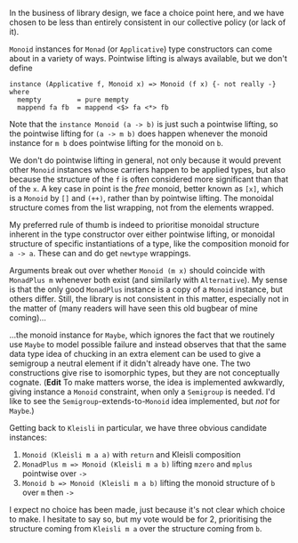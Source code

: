 In the business of library design, we face a choice point here, and we have chosen to be less than entirely consistent in our collective policy (or lack of it).

`Monoid` instances for `Monad` (or `Applicative`) type constructors can come about in a variety of ways. Pointwise lifting is always available, but we don't define

    instance (Applicative f, Monoid x) => Monoid (f x) {- not really -} where
      mempty         = pure mempty
      mappend fa fb  = mappend <$> fa <*> fb

Note that the `instance Monoid (a -> b)` is just such a pointwise lifting, so the pointwise lifting for `(a -> m b)` does happen whenever the monoid instance for `m b` does pointwise lifting for the monoid on `b`.

We don't do pointwise lifting in general, not only because it would prevent other `Monoid` instances whose carriers happen to be applied types, but also because the structure of the `f` is often considered more significant than that of the `x`. A key case in point is the *free* monoid, better known as `[x]`, which is a `Monoid` by `[]` and `(++)`, rather than by pointwise lifting. The monoidal structure comes from the list wrapping, not from the elements wrapped.

My preferred rule of thumb is indeed to prioritise monoidal structure inherent in the type constructor over either pointwise lifting, or monoidal structure of specific instantiations of a type, like the composition monoid for `a -> a`. These can and do get `newtype` wrappings.

Arguments break out over whether `Monoid (m x)` should coincide with `MonadPlus m` whenever both exist (and similarly with `Alternative`). My sense is that the only good `MonadPlus` instance is a copy of a `Monoid` instance, but others differ. Still, the library is not consistent in this matter, especially not in the matter of (many readers will have seen this old bugbear of mine coming)...

...the monoid instance for `Maybe`, which ignores the fact that we routinely use `Maybe` to model possible failure and instead observes that that the same data type idea of chucking in an extra element can be used to give a semigroup a neutral element if it didn't already have one. The two constructions give rise to isomorphic types, but they are not conceptually cognate. (**Edit** To make matters worse, the idea is implemented awkwardly, giving instance a `Monoid` constraint, when only a `Semigroup` is needed. I'd like to see the `Semigroup`-extends-to-`Monoid` idea implemented, but *not* for `Maybe`.)

Getting back to `Kleisli` in particular, we have three obvious candidate instances:

  1. `Monoid (Kleisli m a a)` with `return` and Kleisli composition
  2. `MonadPlus m => Monoid (Kleisli m a b)` lifting `mzero` and `mplus` pointwise over `->`
  3. `Monoid b => Monoid (Kleisli m a b)` lifting the monoid structure of `b` over `m` then `->`

I expect no choice has been made, just because it's not clear which choice to make. I hesitate to say so, but my vote would be for 2, prioritising the structure coming from `Kleisli m a` over the structure coming from `b`.
